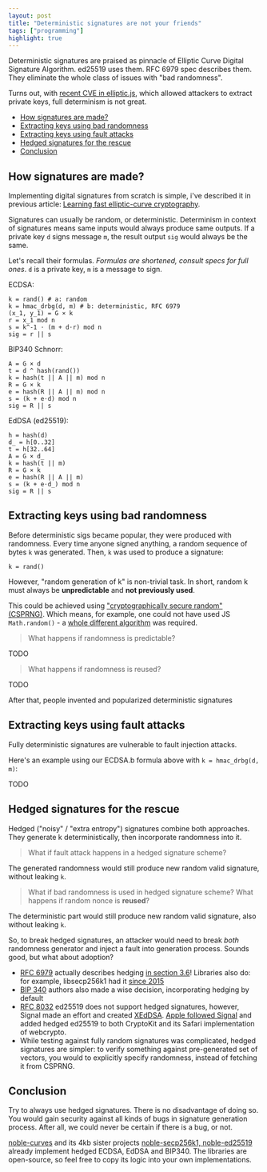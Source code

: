 ```yaml
---
layout: post
title: "Deterministic signatures are not your friends"
tags: ["programming"]
highlight: true
---
```


Deterministic signatures are praised as pinnacle of Elliptic Curve Digital Signature Algorithm.
ed25519 uses them. RFC 6979 spec describes them.
They eliminate the whole class of issues with "bad randomness".

Turns out, with [recent CVE in elliptic.js](https://github.com/indutny/elliptic/security/advisories/GHSA-vjh7-7g9h-fjfh),
which allowed attackers to extract private keys, full determinism is not great.

- [How signatures are made?](#how-signatures-are-made)
- [Extracting keys using bad randomness](#extracting-keys-using-bad-randomness)
- [Extracting keys using fault attacks](#extracting-keys-using-fault-attacks)
- [Hedged signatures for the rescue](#hedged-signatures-for-the-rescue)
- [Conclusion](#conclusion)

## How signatures are made?

Implementing digital signatures from scratch is simple,
i've described it in previous article: [Learning fast elliptic-curve cryptography](https://paulmillr.com/posts/noble-secp256k1-fast-ecc/).

Signatures can usually be random, or deterministic.
Determinism in context of signatures means same inputs would always produce same outputs.
If a private key `d` signs message `m`, the result output `sig` would always be the same.

Let's recall their formulas.
_Formulas are shortened, consult specs for full ones_.
`d` is a private key, `m` is a message to sign.

ECDSA:

    k = rand() # a: random
    k = hmac_drbg(d, m) # b: deterministic, RFC 6979
    (x_1, y_1) = G × k
    r = x_1 mod n
    s = k^-1 ⋅ (m + d⋅r) mod n
    sig = r || s

BIP340 Schnorr:

    A = G × d
    t = d ^ hash(rand())
    k = hash(t || A || m) mod n
    R = G × k
    e = hash(R || A || m) mod n
    s = (k + e⋅d) mod n
    sig = R || s

EdDSA (ed25519):

    h = hash(d)
    d_ = h[0..32]
    t = h[32..64]
    A = G × d_
    k = hash(t || m)
    R = G × k
    e = hash(R || A || m)
    s = (k + e⋅d_) mod n
    sig = R || s

## Extracting keys using bad randomness

Before deterministic sigs became popular, they were produced with randomness.
Every time anyone signed anything, a random sequence of bytes `k` was generated.
Then, `k` was used to produce a signature:

    k = rand()

However, "random generation of k" is non-trivial task.
In short, random k must always be **unpredictable** and **not previously used**.

This could be achieved using ["cryptographically secure random" (CSPRNG)](https://en.wikipedia.org/wiki/Cryptographically_secure_pseudorandom_number_generator).
Which means, for example, one could not have used JS `Math.random()` - a
[whole different algorithm](https://developer.mozilla.org/en-US/docs/Web/API/Crypto/getRandomValues)
was required.

> What happens if randomness is predictable?

TODO

> What happens if randomness is reused?

TODO

After that, people invented and popularized deterministic signatures

## Extracting keys using fault attacks

Fully deterministic signatures are vulnerable to fault injection attacks.

Here's an example using our ECDSA.b formula above with `k = hmac_drbg(d, m)`:

TODO

## Hedged signatures for the rescue

Hedged ("noisy" / "extra entropy") signatures combine both approaches.
They generate k deterministically, then incorporate randomness into it.

> What if fault attack happens in a hedged signature scheme?

The generated randomness would still produce new random valid signature,
without leaking `k`.

> What if bad randomness is used in hedged signature scheme?
> What happens if random nonce is **reused**?

The deterministic part would still produce new random valid signature,
also without leaking `k`.

So, to break hedged signatures, an attacker would need to break _both_ randomness
generator and inject a fault into generation process. Sounds good, but what about adoption?

- [RFC 6979](https://datatracker.ietf.org/doc/html/rfc6979) actually describes hedging [in section 3.6](https://datatracker.ietf.org/doc/html/rfc6979#section-3.6)! Libraries also do: for example, libsecp256k1 had it [since 2015](https://github.com/bitcoin-core/secp256k1/pull/229)
- [BIP 340](https://github.com/bitcoin/bips/blob/master/bip-0340.mediawiki) authors also made a wise decision, incorporating hedging by default
- [RFC 8032](https://datatracker.ietf.org/doc/html/rfc8032) ed25519 does not support hedged signatures, however,
  Signal made an effort and created [XEdDSA](https://signal.org/docs/specifications/xeddsa/).
  [Apple followed Signal](<https://developer.apple.com/documentation/cryptokit/curve25519/signing/privatekey/signature(for:)>)
  and added hedged ed25519 to both CryptoKit and its Safari implementation of webcrypto.
- While testing against fully random signatures was complicated, hedged signatures are simpler:
  to verify something against pre-generated set of vectors, you would to explicitly specify randomness,
  instead of fetching it from CSPRNG.

## Conclusion

Try to always use hedged signatures. There is no disadvantage of doing so.
You would gain security against all kinds of bugs in signature generation process.
After all, we could never be certain if there is a bug, or not.

[noble-curves](https://paulmillr.com/noble/) and its 4kb sister projects [noble-secp256k1, noble-ed25519](https://paulmillr.com/noble/)
already implement hedged ECDSA, EdDSA and BIP340.
The libraries are open-source, so feel free to copy its logic into your own implementations.
